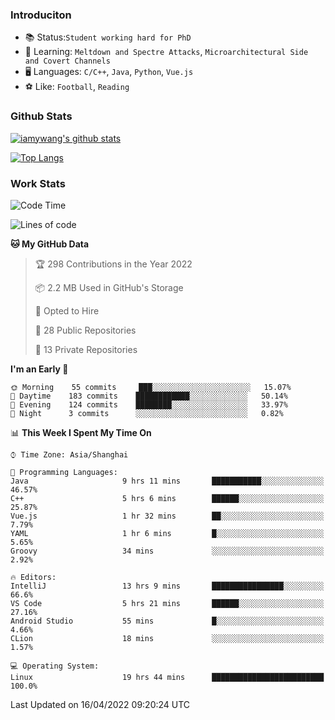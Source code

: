 ### Introduciton

- 📚 Status:`Student working hard for PhD`
- 🔎 Learning: `Meltdown and Spectre Attacks`, `Microarchitectural Side and Covert Channels`
- 🖥️ Languages: `C/C++`, `Java`, `Python`, `Vue.js`
- ⚽ Like: `Football`, `Reading`

### Github Stats

[![iamywang's github stats](https://github-readme-stats.vercel.app/api?username=iamywang&count_private=true&show_icons=true)]()

[![Top Langs](https://github-readme-stats.vercel.app/api/top-langs/?username=iamywang&layout=compact)]()

### Work Stats

<!--START_SECTION:waka-->
![Code Time](http://img.shields.io/badge/Code%20Time-273%20hrs%2011%20mins-blue)

![Lines of code](https://img.shields.io/badge/From%20Hello%20World%20I%27ve%20Written-523%20Thousand%20lines%20of%20code-blue)

**🐱 My GitHub Data** 

> 🏆 298 Contributions in the Year 2022
 > 
> 📦 2.2 MB Used in GitHub's Storage 
 > 
> 💼 Opted to Hire
 > 
> 📜 28 Public Repositories 
 > 
> 🔑 13 Private Repositories  
 > 
**I'm an Early 🐤** 

```text
🌞 Morning    55 commits     ███░░░░░░░░░░░░░░░░░░░░░░   15.07% 
🌆 Daytime    183 commits    ████████████░░░░░░░░░░░░░   50.14% 
🌃 Evening    124 commits    ████████░░░░░░░░░░░░░░░░░   33.97% 
🌙 Night      3 commits      ░░░░░░░░░░░░░░░░░░░░░░░░░   0.82%

```


📊 **This Week I Spent My Time On** 

```text
⌚︎ Time Zone: Asia/Shanghai

💬 Programming Languages: 
Java                     9 hrs 11 mins       ███████████░░░░░░░░░░░░░░   46.57% 
C++                      5 hrs 6 mins        ██████░░░░░░░░░░░░░░░░░░░   25.87% 
Vue.js                   1 hr 32 mins        ██░░░░░░░░░░░░░░░░░░░░░░░   7.79% 
YAML                     1 hr 6 mins         █░░░░░░░░░░░░░░░░░░░░░░░░   5.65% 
Groovy                   34 mins             ░░░░░░░░░░░░░░░░░░░░░░░░░   2.92%

🔥 Editors: 
IntelliJ                 13 hrs 9 mins       ████████████████░░░░░░░░░   66.6% 
VS Code                  5 hrs 21 mins       ██████░░░░░░░░░░░░░░░░░░░   27.16% 
Android Studio           55 mins             █░░░░░░░░░░░░░░░░░░░░░░░░   4.66% 
CLion                    18 mins             ░░░░░░░░░░░░░░░░░░░░░░░░░   1.57%

💻 Operating System: 
Linux                    19 hrs 44 mins      █████████████████████████   100.0%

```


 Last Updated on 16/04/2022 09:20:24 UTC
<!--END_SECTION:waka-->
